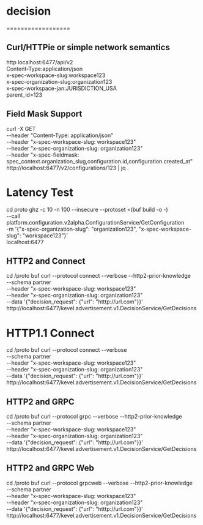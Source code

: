# decision

==================

## Curl/HTTPie or simple network semantics
http localhost:6477/api/v2 \
Content-Type:application/json \
x-spec-workspace-slug:workspace123 \
x-spec-organization-slug:organization123 \
x-spec-workspace-jan:JURISDICTION_USA \
parent_id=123

## Field Mask Support
curl -X GET \
--header "Content-Type: application/json" \
--header "x-spec-workspace-slug: workspace123" \
--header "x-spec-organization-slug: organization123" \
--header "x-spec-fieldmask: spec_context.organization_slug,configuration.id,configuration.created_at" \
http://localhost:6477/v2/configurations/123 | jq .

# Latency Test
cd proto
ghz -c 10 -n 100 --insecure --protoset <(buf build -o -) \
--call platform.configuration.v2alpha.ConfigurationService/GetConfiguration \
-m '{"x-spec-organization-slug": "organization123", "x-spec-workspace-slug": "workspace123"}' \
localhost:6477

## HTTP2 and Connect
cd /proto
buf curl --protocol connect --verbose --http2-prior-knowledge \
--schema partner \
--header "x-spec-workspace-slug: workspace123" \
--header "x-spec-organization-slug: organization123" \
--data '{"decision_request": {"url": "htttp://url.com"}}' \
http://localhost:6477/kevel.advertisement.v1.DecisionService/GetDecisions

# HTTP1.1 Connect
cd /proto
buf curl --protocol connect --verbose \
--schema partner \
--header "x-spec-workspace-slug: workspace123" \
--header "x-spec-organization-slug: organization123" \
--data '{"decision_request": {"url": "htttp://url.com"}}' \
http://localhost:6477/kevel.advertisement.v1.DecisionService/GetDecisions

## HTTP2 and GRPC
cd /proto
buf curl --protocol grpc --verbose --http2-prior-knowledge \
--schema partner \
--header "x-spec-workspace-slug: workspace123" \
--header "x-spec-organization-slug: organization123" \
--data '{"decision_request": {"url": "htttp://url.com"}}' \
http://localhost:6477/kevel.advertisement.v1.DecisionService/GetDecisions

## HTTP2 and GRPC Web
cd /proto
buf curl --protocol grpcweb --verbose --http2-prior-knowledge \
--schema partner \
--header "x-spec-workspace-slug: workspace123" \
--header "x-spec-organization-slug: organization123" \
--data '{"decision_request": {"url": "htttp://url.com"}}' \
http://localhost:6477/kevel.advertisement.v1.DecisionService/GetDecisions

